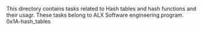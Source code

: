 This directory contains tasks related to Hash tables and hash functions and their usagr.
These tasks belong to ALX Software engineering program.
0x1A-hash_tables
